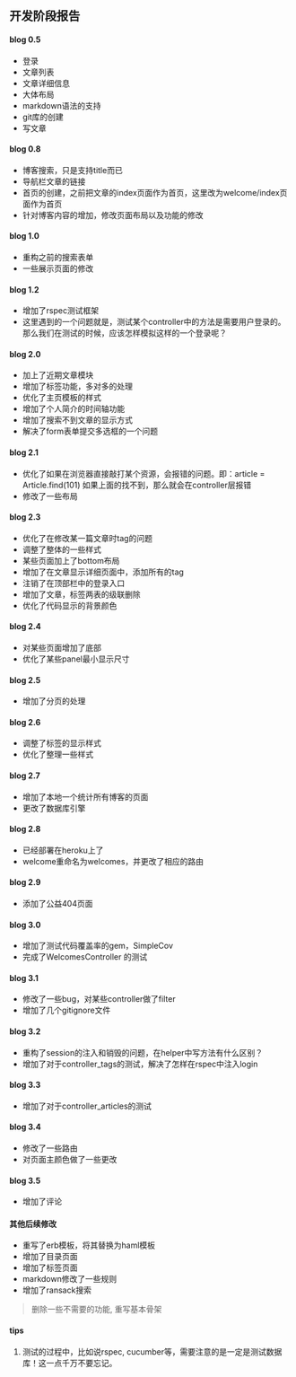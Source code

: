 ## 开发阶段报告

#### blog 0.5
- 登录
- 文章列表
- 文章详细信息
- 大体布局
- markdown语法的支持
- git库的创建
- 写文章

#### blog 0.8
- 博客搜索，只是支持title而已
- 导航栏文章的链接
- 首页的创建，之前把文章的index页面作为首页，这里改为welcome/index页面作为首页
- 针对博客内容的增加，修改页面布局以及功能的修改


#### blog 1.0
- 重构之前的搜索表单
- 一些展示页面的修改

#### blog 1.2
- 增加了rspec测试框架
- 这里遇到的一个问题就是，测试某个controller中的方法是需要用户登录的。
  那么我们在测试的时候，应该怎样模拟这样的一个登录呢？

#### blog 2.0
- 加上了近期文章模块
- 增加了标签功能，多对多的处理
- 优化了主页模板的样式
- 增加了个人简介的时间轴功能
- 增加了搜索不到文章的显示方式
- 解决了form表单提交多选框的一个问题

#### blog 2.1
- 优化了如果在浏览器直接敲打某个资源，会报错的问题。即：article = Article.find(101)
  如果上面的找不到，那么就会在controller层报错
- 修改了一些布局

#### blog 2.3
- 优化了在修改某一篇文章时tag的问题
- 调整了整体的一些样式
- 某些页面加上了bottom布局
- 增加了在文章显示详细页面中，添加所有的tag
- 注销了在顶部栏中的登录入口
- 增加了文章，标签两表的级联删除
- 优化了代码显示的背景颜色

#### blog 2.4
- 对某些页面增加了底部
- 优化了某些panel最小显示尺寸

#### blog 2.5
- 增加了分页的处理

#### blog 2.6
- 调整了标签的显示样式
- 优化了整理一些样式

#### blog 2.7
- 增加了本地一个统计所有博客的页面
- 更改了数据库引擎

#### blog 2.8
- 已经部署在heroku上了
- welcome重命名为welcomes，并更改了相应的路由

#### blog 2.9
- 添加了公益404页面

#### blog 3.0
- 增加了测试代码覆盖率的gem，SimpleCov
- 完成了WelcomesController 的测试


#### blog 3.1
- 修改了一些bug，对某些controller做了filter
- 增加了几个gitignore文件

#### blog 3.2
- 重构了session的注入和销毁的问题，在helper中写方法有什么区别？
- 增加了对于controller_tags的测试，解决了怎样在rspec中注入login

#### blog 3.3
- 增加了对于controller_articles的测试

#### blog 3.4
- 修改了一些路由
- 对页面主颜色做了一些更改

#### blog 3.5
- 增加了评论

#### 其他后续修改
- 重写了erb模板，将其替换为haml模板
- 增加了目录页面
- 增加了标签页面
- markdown修改了一些规则
- 增加了ransack搜索

>删除一些不需要的功能, 重写基本骨架

#### tips
1. 测试的过程中，比如说rspec, cucumber等，需要注意的是一定是测试数据库！这一点千万不要忘记。